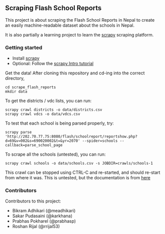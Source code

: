 ## Scraping Flash School Reports
This project is about scraping the Flash School Reports in Nepal to create an
easily machine-readable dataset about the schools in Nepal.

It is also partially a learning project to learn the [scrapy](http://scrapy.org)
scraping platform.


### Getting started
 * Install [scrapy](http://doc.scrapy.org/en/latest/intro/install.html#intro-install)
 * Optional: Follow the [scrapy Intro tutorial](http://doc.scrapy.org/en/latest/intro/tutorial.html)

Get the data! After cloning this repository and cd-ing into the correct directory,
```
cd scrape_flash_reports
mkdir data
```
To get the districts / vdc lists, you can run:
```
scrapy crawl districts -o data/districts.csv
scrapy crawl vdcs -o data/vdcs.csv
```

To test that each school is being parsed properly, try:
```
scrapy parse 'http://202.70.77.75:8080/flash/schoolreport/reportshow.php?d=69&v=002&s=690020002&t=&yr=2070' --spider=schools --callback=parse_school_page
```

To scrape all the schools (untested), you can run:
```
scrapy crawl schools -o data/schools.csv -s JOBDIR=crawls/schools-1
```
This crawl can be stopped using CTRL-C and re-started, and should re-start from where it was. This is untested, but the documentation is from [here](http://doc.scrapy.org/en/latest/topics/jobs.html)

### Contributors
Contributors to this project:
 * Bikram Adhikari (@meadhikari)
 * Sakar Pudasaini (@karkhana)
 * Prabhas Pokharel (@prabhasp)
 * Roshan Rijal (@rrijal53)
